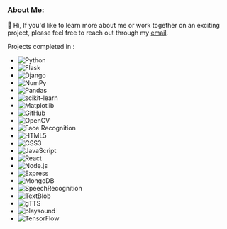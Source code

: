 <h3 align="left">About Me:</h3>

👋 Hi, 
If you'd like to learn more about me or work together on an exciting project, please feel free to reach out through my [email](mailto:niladri.das@lpu.in).

Projects completed in :
- ![Python](https://img.shields.io/badge/-Python-3776AB?style=flat-square&logo=python&logoColor=white)
- ![Flask](https://img.shields.io/badge/-Flask-000000?style=flat-square&logo=flask&logoColor=white)
- ![Django](https://img.shields.io/badge/-Django-092E20?style=flat-square&logo=django&logoColor=white)
- ![NumPy](https://img.shields.io/badge/-NumPy-013243?style=flat-square&logo=numpy&logoColor=white)
- ![Pandas](https://img.shields.io/badge/-Pandas-150458?style=flat-square&logo=pandas&logoColor=white)
- ![scikit-learn](https://img.shields.io/badge/-scikit--learn-F7931E?style=flat-square&logo=scikit-learn&logoColor=white)
- ![Matplotlib](https://img.shields.io/badge/-Matplotlib-3776AB?style=flat-square&logo=python&logoColor=white)
- ![GitHub](https://img.shields.io/badge/-GitHub-181717?style=flat-square&logo=github&logoColor=white)
- ![OpenCV](https://img.shields.io/badge/-OpenCV-5C3EE8?style=flat-square&logo=opencv&logoColor=white)
- ![Face Recognition](https://img.shields.io/badge/-Face_Recognition-FF5733?style=flat-square&logo=python&logoColor=white)
- ![HTML5](https://img.shields.io/badge/-HTML5-E34F26?style=flat-square&logo=html5&logoColor=white)
- ![CSS3](https://img.shields.io/badge/-CSS3-1572B6?style=flat-square&logo=css3&logoColor=white)
- ![JavaScript](https://img.shields.io/badge/-JavaScript-F7DF1E?style=flat-square&logo=javascript&logoColor=black)
- ![React](https://img.shields.io/badge/-React-61DAFB?style=flat-square&logo=react&logoColor=black)
- ![Node.js](https://img.shields.io/badge/-Node.js-339933?style=flat-square&logo=node.js&logoColor=white)
- ![Express](https://img.shields.io/badge/-Express-000000?style=flat-square&logo=express&logoColor=white)
- ![MongoDB](https://img.shields.io/badge/-MongoDB-47A248?style=flat-square&logo=mongodb&logoColor=white)
- ![SpeechRecognition](https://img.shields.io/badge/-SpeechRecognition-009688?style=flat-square&logo=python&logoColor=white)
- ![TextBlob](https://img.shields.io/badge/-TextBlob-009688?style=flat-square&logo=python&logoColor=white)
- ![gTTS](https://img.shields.io/badge/-gTTS-009688?style=flat-square&logo=python&logoColor=white)
- ![playsound](https://img.shields.io/badge/-playsound-009688?style=flat-square&logo=python&logoColor=white)
- ![TensorFlow](https://img.shields.io/badge/-TensorFlow-FF6F00?style=flat-square&logo=tensorflow&logoColor=white)
